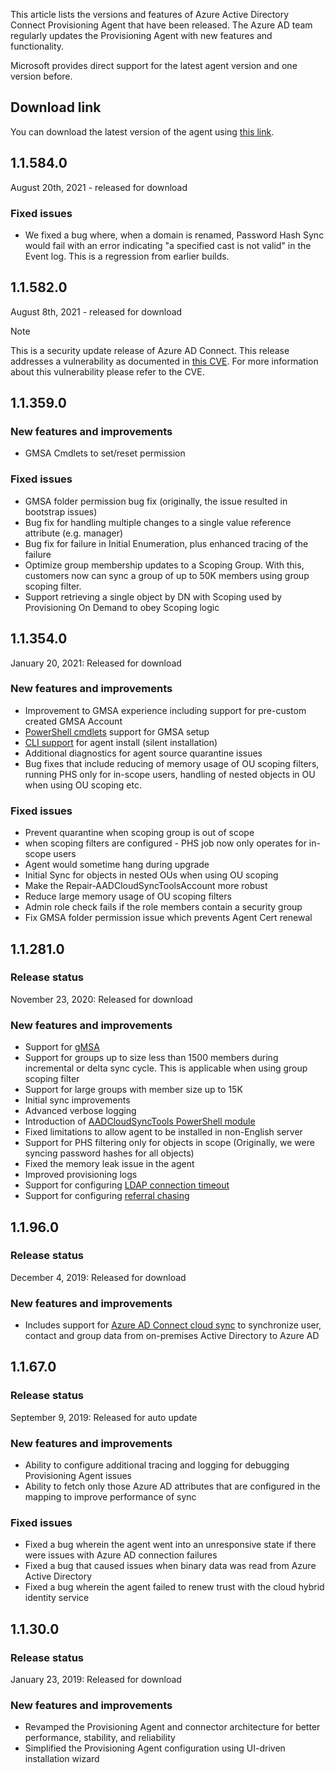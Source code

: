 This article lists the versions and features of Azure Active Directory Connect Provisioning Agent that have been released. The Azure AD team regularly updates the Provisioning Agent with new features and functionality. 

Microsoft provides direct support for the latest agent version and one version before.

## Download link
You can download the latest version of the agent using [this link](https://download.msappproxy.net/Subscription/d3c8b69d-6bf7-42be-a529-3fe9c2e70c90/Connector/provisioningAgentInstaller).

## 1.1.584.0 

August 20th, 2021 - released for download

### Fixed issues

- We fixed a bug where, when a domain is renamed, Password Hash Sync would fail with an error indicating "a specified cast is not valid" in the Event log. This is a regression from earlier builds.

## 1.1.582.0

August 8th, 2021 - released for download

>[!NOTE] 
>This is a security update release of Azure AD Connect. 
>This release addresses a vulnerability as documented in [this CVE](https://msrc.microsoft.com/update-guide/vulnerability/CVE-2021-36949). For more information about this vulnerability please refer to the CVE.

## 1.1.359.0

### New features and improvements
- GMSA Cmdlets to set/reset permission

### Fixed issues
- GMSA folder permission bug fix (originally, the issue resulted in bootstrap issues)
- Bug fix for handling multiple changes to a single value reference attribute (e.g. manager)
- Bug fix for failure in Initial Enumeration, plus enhanced tracing of the failure
- Optimize group membership updates to a Scoping Group. With this, customers now can sync a group of up to 50K members using group scoping filter. 
- Support retrieving a single object by DN with Scoping used by Provisioning On Demand to obey Scoping logic





## 1.1.354.0

January 20, 2021: Released for download

### New features and improvements
- Improvement to GMSA experience including support for pre-custom created GMSA Account
- [PowerShell cmdlets](../articles/active-directory/cloud-sync/how-to-gmsa-cmdlets.md) support for GMSA setup
- [CLI support](../articles/active-directory/cloud-sync/how-to-install-pshell.md) for agent install (silent installation)
- Additional diagnostics for agent source quarantine issues
- Bug fixes that include reducing of memory usage of OU scoping filters, running PHS only for in-scope users, handling of nested objects in OU when using OU scoping etc. 


### Fixed issues
-	 Prevent quarantine when scoping group is out of scope
-	when scoping filters are configured - PHS job now only operates for in-scope users
-	Agent would sometime hang during upgrade
-	Initial Sync for objects in nested OUs when using OU scoping
-	Make the Repair-AADCloudSyncToolsAccount more robust
-	Reduce large memory usage of OU scoping filters
-	Admin role check fails if the role members contain a security group
-	Fix GMSA folder permission issue which prevents Agent Cert renewal







## 1.1.281.0

### Release status

November 23, 2020: Released for download

### New features and improvements

* Support for [gMSA](../articles/active-directory/cloud-sync/how-to-prerequisites.md#group-managed-service-accounts)
* Support for groups up to size less than 1500 members during incremental or delta sync cycle. This is applicable when using group scoping filter
* Support for large groups with member size up to 15K
* Initial sync improvements
* Advanced verbose logging
* Introduction of [AADCloudSyncTools PowerShell module](../articles/active-directory/cloud-sync/reference-powershell.md)
* Fixed limitations to allow agent to be installed in non-English server
* Support for PHS filtering only for objects in scope (Originally, we were syncing password hashes for all objects)
* Fixed the memory leak issue in the agent
* Improved provisioning logs
* Support for configuring [LDAP connection timeout](../articles/active-directory/cloud-sync/how-to-manage-registry-options.md#configure-ldap-connection-timeout) 
* Support for configuring [referral chasing](../articles/active-directory/cloud-sync/how-to-manage-registry-options.md#configure-referral-chasing) 


## 1.1.96.0

### Release status

December 4, 2019: Released for download

### New features and improvements

* Includes support for [Azure AD Connect cloud sync](../articles/active-directory/cloud-sync/what-is-cloud-sync.md) to synchronize user, contact and group data from on-premises Active Directory to Azure AD


## 1.1.67.0

### Release status

September 9, 2019: Released for auto update

### New features and improvements

* Ability to configure additional tracing and logging for debugging Provisioning Agent issues
* Ability to fetch only those Azure AD attributes that are configured in the mapping to improve performance of sync

### Fixed issues

* Fixed a bug wherein the agent went into an unresponsive state if there were issues with Azure AD connection failures
* Fixed a bug that caused issues when binary data was read from Azure Active Directory
* Fixed a bug wherein the agent failed to renew trust with the cloud hybrid identity service

## 1.1.30.0

### Release status

January 23, 2019: Released for download

### New features and improvements

* Revamped the Provisioning Agent and connector architecture for better performance, stability, and reliability 
* Simplified the Provisioning Agent configuration using UI-driven installation wizard
